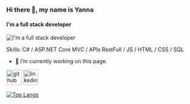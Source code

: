 ### Hi there 👋, my name is Yanna
#### I'm a full stack developer
![I'm a full stack developer](https://media.tenor.com/uWHd-STTyFIAAAAM/asteroid-in-love-mari-morino.gif)


Skills: C# / ASP.NET Core MVC / APIs RestFull / JS / HTML / CSS / SQL

- 🔭 I’m currently working on this page. 


[<img src='https://cdn.jsdelivr.net/npm/simple-icons@3.0.1/icons/github.svg' alt='github' height='40'>](https://github.com/yannakode)  [<img src='https://cdn.jsdelivr.net/npm/simple-icons@3.0.1/icons/linkedin.svg' alt='linkedin' height='40'>](https://www.linkedin.com/in/yannack/)  

[![Top Langs](https://github-readme-stats.vercel.app/api/top-langs/?username=yannakode)](https://github.com/anuraghazra/github-readme-stats)

